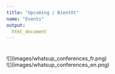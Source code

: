 ```yaml
---
title: "Upcoming / Bientôt"
name: "Events"
output:
  html_document
---
```

<meta charset="utf-8">
<meta name="viewport" content="width=device-width, initial-scale=1">
<style>
* {
  box-sizing: border-box;
}

body {
  font-family: Arial, Helvetica, sans-serif;
}

/* Style the header */
header {
  padding: 30px;
  text-align: center;
  font-size: 35px;
  color: white;
}

/* Container for flexboxes */
section {
  display: -webkit-flex;
  display: flex;
}

/* Style the navigation menu */
nav {
  -webkit-flex: 2;
  -ms-flex: 2;
  flex: 2;
  padding: 10px;
}

/* Style the list inside the menu */
nav ul {
  list-style-type: none;
  padding: 0;
}

/* Style the content */
article {
  -webkit-flex: 2;
  -ms-flex: 2;
  flex: 2;
  padding: 10px;
}
 p {
 font-size: 1.5em;
 text-align: justify;
 }

/* Style the footer */
footer {
  padding: 10px;
  text-align: center;
  color: white;
}

/* Responsive layout - makes the menu and the content (inside the section) sit on top of each other instead of next to each other */
@media (max-width: 600px) {
  section {
    -webkit-flex-direction: column;
    flex-direction: column;
  }
}
</style>
<script src="https://kit.fontawesome.com/0af1a424a5.js" crossorigin="anonymous"></script>

#

#

#

#

#


<section>
<nav>
![](images/whatsup_conferences_fr.png)
</nav>
<article>
![](images/whatsup_conferences_en.png)
</article>
</section>


